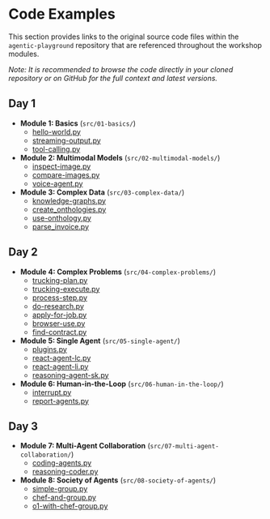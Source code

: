 # Code Examples

This section provides links to the original source code files within the `agentic-playground` repository that are referenced throughout the workshop modules.

*Note: It is recommended to browse the code directly in your cloned repository or on GitHub for the full context and latest versions.*

## Day 1

*   **Module 1: Basics** (`src/01-basics/`)
    *   [hello-world.py](https://github.com/denniszielke/agentic-playground/blob/main/src/01-basics/hello-world.py)
    *   [streaming-output.py](https://github.com/denniszielke/agentic-playground/blob/main/src/01-basics/streaming-output.py)
    *   [tool-calling.py](https://github.com/denniszielke/agentic-playground/blob/main/src/01-basics/tool-calling.py)
*   **Module 2: Multimodal Models** (`src/02-multimodal-models/`)
    *   [inspect-image.py](https://github.com/denniszielke/agentic-playground/blob/main/src/02-multimodal-models/inspect-image.py)
    *   [compare-images.py](https://github.com/denniszielke/agentic-playground/blob/main/src/02-multimodal-models/compare-images.py)
    *   [voice-agent.py](https://github.com/denniszielke/agentic-playground/blob/main/src/02-multimodal-models/voice-agent.py)
*   **Module 3: Complex Data** (`src/03-complex-data/`)
    *   [knowledge-graphs.py](https://github.com/denniszielke/agentic-playground/blob/main/src/03-complex-data/knowledge-graphs.py)
    *   [create_onthologies.py](https://github.com/denniszielke/agentic-playground/blob/main/src/03-complex-data/create_onthologies.py)
    *   [use-onthology.py](https://github.com/denniszielke/agentic-playground/blob/main/src/03-complex-data/use-onthology.py)
    *   [parse_invoice.py](https://github.com/denniszielke/agentic-playground/blob/main/src/03-complex-data/parse_invoice.py)

## Day 2

*   **Module 4: Complex Problems** (`src/04-complex-problems/`)
    *   [trucking-plan.py](https://github.com/denniszielke/agentic-playground/blob/main/src/04-complex-problems/trucking-plan.py)
    *   [trucking-execute.py](https://github.com/denniszielke/agentic-playground/blob/main/src/04-complex-problems/trucking-execute.py)
    *   [process-step.py](https://github.com/denniszielke/agentic-playground/blob/main/src/04-complex-problems/process-step.py)
    *   [do-research.py](https://github.com/denniszielke/agentic-playground/blob/main/src/04-complex-problems/do-research.py)
    *   [apply-for-job.py](https://github.com/denniszielke/agentic-playground/blob/main/src/04-complex-problems/apply-for-job.py)
    *   [browser-use.py](https://github.com/denniszielke/agentic-playground/blob/main/src/04-complex-problems/browser-use.py)
    *   [find-contract.py](https://github.com/denniszielke/agentic-playground/blob/main/src/04-complex-problems/find-contract.py)
*   **Module 5: Single Agent** (`src/05-single-agent/`)
    *   [plugins.py](https://github.com/denniszielke/agentic-playground/blob/main/src/05-single-agent/plugins.py)
    *   [react-agent-lc.py](https://github.com/denniszielke/agentic-playground/blob/main/src/05-single-agent/react-agent-lc.py)
    *   [react-agent-li.py](https://github.com/denniszielke/agentic-playground/blob/main/src/05-single-agent/react-agent-li.py)
    *   [reasoning-agent-sk.py](https://github.com/denniszielke/agentic-playground/blob/main/src/05-single-agent/reasoning-agent-sk.py)
*   **Module 6: Human-in-the-Loop** (`src/06-human-in-the-loop/`)
    *   [interrupt.py](https://github.com/denniszielke/agentic-playground/blob/main/src/06-human-in-the-loop/interrupt.py)
    *   [report-agents.py](https://github.com/denniszielke/agentic-playground/blob/main/src/06-human-in-the-loop/report-agents.py)

## Day 3

*   **Module 7: Multi-Agent Collaboration** (`src/07-multi-agent-collaboration/`)
    *   [coding-agents.py](https://github.com/denniszielke/agentic-playground/blob/main/src/07-multi-agent-collaboration/coding-agents.py)
    *   [reasoning-coder.py](https://github.com/denniszielke/agentic-playground/blob/main/src/07-multi-agent-collaboration/reasoning-coder.py)
*   **Module 8: Society of Agents** (`src/08-society-of-agents/`)
    *   [simple-group.py](https://github.com/denniszielke/agentic-playground/blob/main/src/08-society-of-agents/simple-group.py)
    *   [chef-and-group.py](https://github.com/denniszielke/agentic-playground/blob/main/src/08-society-of-agents/chef-and-group.py)
    *   [o1-with-chef-group.py](https://github.com/denniszielke/agentic-playground/blob/main/src/08-society-of-agents/o1-with-chef-group.py)

